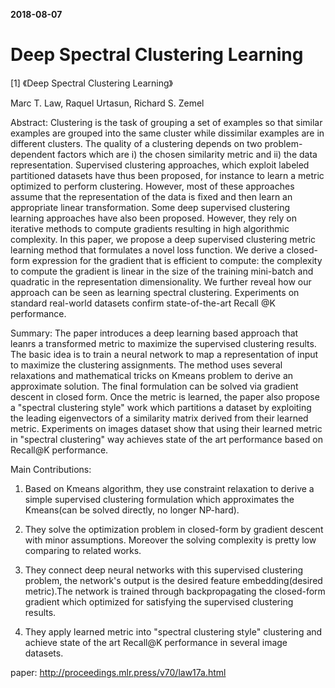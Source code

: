 
**2018-08-07**

# Deep Spectral Clustering Learning

[1] 《Deep Spectral Clustering Learning》

Marc T. Law, Raquel Urtasun, Richard S. Zemel 

Abstract: Clustering is the task of grouping a set of examples so that similar examples are grouped into the same cluster while dissimilar examples are in different clusters. The quality of a clustering depends on two problem-dependent factors which are i) the chosen similarity metric and ii) the data representation. Supervised clustering approaches, which exploit labeled partitioned datasets have thus been proposed, for instance to learn a metric optimized to perform clustering. However, most of these approaches assume that the representation of the data is fixed and then learn an appropriate linear transformation. Some deep supervised clustering learning approaches have also been proposed. However, they rely on iterative methods to compute gradients resulting in high algorithmic complexity. In this paper, we propose a deep supervised clustering metric learning method that formulates a novel loss function. We derive a closed-form expression for the gradient that is efficient to compute: the complexity to compute the gradient is linear in the size of the training mini-batch and quadratic in the representation dimensionality. We further reveal how our approach can be seen as learning spectral clustering. Experiments on standard real-world datasets confirm state-of-the-art Recall @K performance.

Summary: The paper introduces a deep learning based approach that leanrs a transformed metric to maximize the supervised clustering results. The basic idea is to train a neural network to map a representation of input to maximize the clustering assignments. The method uses several relaxations and mathematical tricks on Kmeans problem to derive an approximate solution. The final formulation can be solved via gradient descent in closed form. Once the metric is learned, the paper also propose a "spectral clustering style" work which partitions a dataset by exploiting the leading eigenvectors of a similarity matrix derived from their learned metric. Experiments on images dataset show that using their learned metric in "spectral clustering" way achieves state of the art performance based on Recall@K performance. 

Main Contributions:

1.  Based on Kmeans algorithm, they use constraint relaxation to derive a simple supervised clustering formulation which approximates the Kmeans(can be solved directly, no longer NP-hard).

2.  They solve the optimization problem in closed-form by gradient descent with minor assumptions. Moreover the solving complexity is pretty low comparing to related works.

3.  They connect deep neural networks with this supervised clustering problem, the network's output is the desired feature embedding(desired metric).The network is trained through backpropagating the closed-form gradient which optimized for satisfying the supervised clustering results.

4.  They apply learned metric into "spectral clustering style" clustering and achieve state of the art Recall@K performance in several image datasets.

paper: http://proceedings.mlr.press/v70/law17a.html



